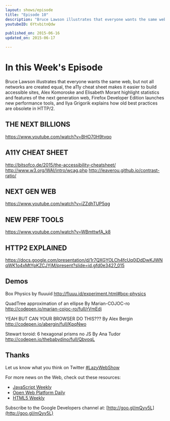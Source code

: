 ```yaml
---
layout: shows/episode
title: "Episode 10"
description: "Bruce Lawson illustrates that everyone wants the same web, but not all networks are created equal, the a11y cheat sheet makes it easier to build accessible sites, Alex Komoroske and Elisabeth Morant highlight statistics and features of the next generation web, Firefox Developer Edition launches new performance tools, and Ilya Grigorik explains how old best practices are obsolete in HTTP/2."
youtubeID: 6YtvbitnQdw

published_on: 2015-06-16
updated_on: 2015-06-17

---
```


# In this Week's Episode

Bruce Lawson illustrates that everyone wants the same web, but not all networks
are created equal, the a11y cheat sheet makes it easier to build accessible
sites, Alex Komoroske and Elisabeth Morant highlight statistics and features of
the next generation web, Firefox Developer Edition launches new performance
tools, and Ilya Grigorik explains how old best practices are obsolete in HTTP/2.


## THE NEXT BILLIONS
<https://www.youtube.com/watch?v=BHO70H9tvqo>

## A11Y CHEAT SHEET
<http://bitsofco.de/2015/the-accessibility-cheatsheet/>
<http://www.w3.org/WAI/intro/wcag.php>
<http://leaverou.github.io/contrast-ratio/>

## NEXT GEN WEB
<https://www.youtube.com/watch?v=iZZdhTUP5qg>

## NEW PERF TOOLS
<https://www.youtube.com/watch?v=WBmttwfA_k8>

## HTTP2 EXPLAINED
<https://docs.google.com/presentation/d/1r7QXGYOLCh4fcUq0jDdDwKJWNqWK1o4xMtYpKZCJYjM/present?slide=id.gfd0e3427_015>

## Demos

Box Physics by fluuuid
<http://fluuu.id/experiment.html#box-physics>

QuadTree approximation of an ellipse By Marian-COJOC-ro
<http://codepen.io/marian-cojoc-ro/full/rVmEdj>

YEAH BUT CAN YOUR BROWSER DO THIS??? By Alex Bergin
<http://codepen.io/abergin/full/KpqNwo>

Stewart toroid: 6 hexagonal prisms no JS By Ana Tudor
<http://codepen.io/thebabydino/full/QbvoqL>

## Thanks

Let us know what you think on Twitter [#LazyWebShow](https://twitter.com/search?q=%23lazywebshow)

For more news on the Web, check out these resources:
- [JavaScript Weekly](http://javascriptweekly.com/)
- [Open Web Platform Daily](http://webplatformdaily.org/)
- [HTML5 Weekly](http://html5weekly.com/)

Subscribe to the Google Developers channel at: [http://goo.gl/mQyv5L](http://goo.gl/mQyv5L)
